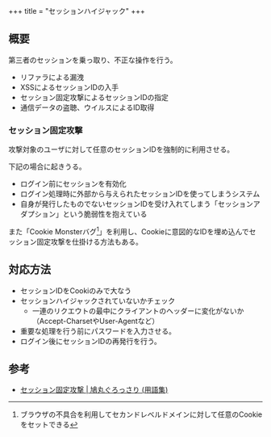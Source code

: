 +++
title = "セッションハイジャック"
+++

## 概要

第三者のセッションを乗っ取り、不正な操作を行う。

* リファラによる漏洩
* XSSによるセッションIDの入手
* セッション固定攻撃によるセッションIDの指定
* 通信データの盗聴、ウイルスによるID取得

### セッション固定攻撃

攻撃対象のユーザに対して任意のセッションIDを強制的に利用させる。

下記の場合に起きうる。

- ログイン前にセッションを有効化
- ログイン処理時に外部から与えられたセッションIDを使ってしまうシステム
- 自身が発行したものでないセッションIDを受け入れてしまう「セッションアダプション」という脆弱性を抱えている

また「Cookie Monsterバグ[^cookie-monster-bug]」を利用し、Cookieに意図的なIDを埋め込んでセッション固定攻撃を仕掛ける方法もある。

[^cookie-monster-bug]:ブラウザの不具合を利用してセカンドレベルドメインに対して任意のCookieをセットできる

## 対応方法

* セッションIDをCookiのみで大なう
* セッションハイジャックされていないかチェック
  * 一連のリクエウトの最中にクライアントのヘッダーに変化がないか（Accept-CharsetやUser-Agentなど）
* 重要な処理を行う前にパスワードを入力させる。
* ログイン後にセッションIDの再発行を行う。

## 参考

* [セッション固定攻撃 | 鳩丸ぐろっさり (用語集)](http://bakera.jp/glossary/%E3%82%BB%E3%83%83%E3%82%B7%E3%83%A7%E3%83%B3%E5%9B%BA%E5%AE%9A%E6%94%BB%E6%92%83)
